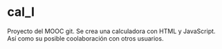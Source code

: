 # cal_I
Proyecto del MOOC git. Se crea una calculadora con HTML y JavaScript. Así como su posible coolaboración con otros usuarios.
